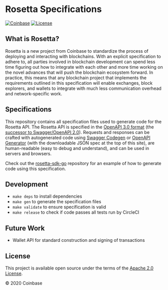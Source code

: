 # Rosetta Specifications

[![Coinbase](https://circleci.com/gh/coinbase/rosetta-specifications/tree/master.svg?style=shield)](https://circleci.com/gh/coinbase/rosetta-specifications/tree/master)
[![License](https://img.shields.io/github/license/coinbase/rosetta-specifications.svg)](https://github.com/coinbase/rosetta-specifications/blob/master/LICENSE.txt)

## What is Rosetta?
Rosetta is a new project from Coinbase to standardize the process
of deploying and interacting with blockchains. With an explicit
specification to adhere to, all parties involved in blockchain
development can spend less time figuring out how to integrate
with each other and more time working on the novel advances that
will push the blockchain ecosystem forward. In practice, this means
that any blockchain project that implements the requirements outlined
in this specification will enable exchanges, block explorers,
and wallets to integrate with much less communication overhead
and network-specific work.

## Specifications
This repository contains all specification files used to generate code for the
Rosetta API. The Rosetta API is specified in the [OpenAPI 3.0 format](https://www.openapis.org)
(the [successor to Swagger/OpenAPI 2.0](https://swagger.io/blog/news/whats-new-in-openapi-3-0)).
Requests and responses can be crafted with autogenerated code using
[Swagger Codegen](https://swagger.io/tools/swagger-codegen) or
[OpenAPI Generator](https://openapi-generator.tech) (with
the downloadable JSON spec at the top of this site),
are human-readable (easy to debug and understand), and can be used in servers and browsers.

Check out the [rosetta-sdk-go](https://github.com/coinbase/rosetta-sdk-go)
repository for an example of how to generate code using this specification.

## Development
* `make deps` to install dependencies
* `make gen` to generate the specification files
* `make validate` to ensure specification is valid
* `make release` to check if code passes all tests run by CircleCI

## Future Work
* Wallet API for standard construction and signing of transactions

## License
This project is available open source under the terms of the [Apache 2.0 License](https://opensource.org/licenses/Apache-2.0).

© 2020 Coinbase

